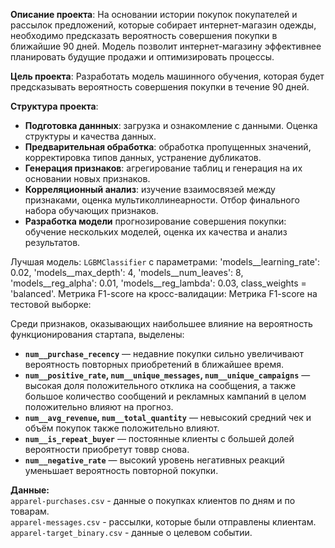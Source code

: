**Описание проекта**:
На основании истории покупок покупателей и рассылок предложений, которые собирает интернет-магазин одежды, необходимо предсказать вероятность совершения покупки в ближайшие 90 дней. Модель позволит интернет-магазину эффективнее планировать будущие продажи и оптимизировать процессы.

**Цель проекта**:
Разработать модель машинного обучения, которая будет предсказывать вероятность совершения покупки в течение 90 дней.

**Структура проекта**:
- **Подготовка даннных**: загрузка и ознакомление с данными. Оценка структуры и качества данных.
- **Предварительная обработка**: обработка пропущенных значений, корректировка типов данных, устранение дубликатов.
- **Генерация признаков**: агрегирование таблиц и генерация на их основании новых признаков.
- **Корреляционный анализ**: изучение взаимосвязей между признаками, оценка мультиколлинеарности.
Отбор финального набора обучающих признаков.
- **Разработка модели** прогнозирование совершения покупки: обучение нескольких моделей, оценка их качества и анализ результатов.

Лучшая модель:
`LGBMClassifier` с параметрами:
'models__learning_rate': 0.02, 'models__max_depth': 4, 'models__num_leaves': 8, 'models__reg_alpha': 0.01, 'models__reg_lambda': 0.03, class_weights = 'balanced'.
Метрика F1-score на кросс-валидации: 
Метрика F1-score на тестовой выборке: 

Среди признаков, оказывающих наибольшее влияние на вероятность функционирования стартапа, выделены:
- **`num__purchase_recency`** — недавние покупки сильно увеличивают вероятность повторных приобретений в ближайшее время.
- **`num__positive_rate`, `num__unique_messages`, `num__unique_campaigns`** — высокая доля положительного отклика на сообщения, а также большое количество сообщений и рекламных кампаний в целом  положительно влияют на прогноз.
- **`num__avg_revenue`, `num__total_quantity`** — невысокий средний чек и объём покупок также положительно влияют. 
- **`num__is_repeat_buyer`** — постоянные клиенты с большей долей вероятности приобретут товвр снова.
- **`num__negative_rate`** — высокий уровень негативных реакций уменьшает вероятность повторной покупки.

**Данные:** \
`apparel-purchases.csv` - данные о покупках клиентов по дням и по товарам. \
`apparel-messages.csv` - рассылки, которые были отправлены клиентам. \
`apparel-target_binary.csv` - данные о целевом событии. 
